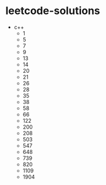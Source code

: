# leetcode-solutions
* c++
  * 1
  * 5
  * 7
  * 9
  * 13
  * 14
  * 20
  * 21
  * 26
  * 28
  * 35
  * 38
  * 58
  * 66
  * 122
  * 200
  * 208
  * 503
  * 547
  * 648
  * 739
  * 820
  * 1109
  * 1904
